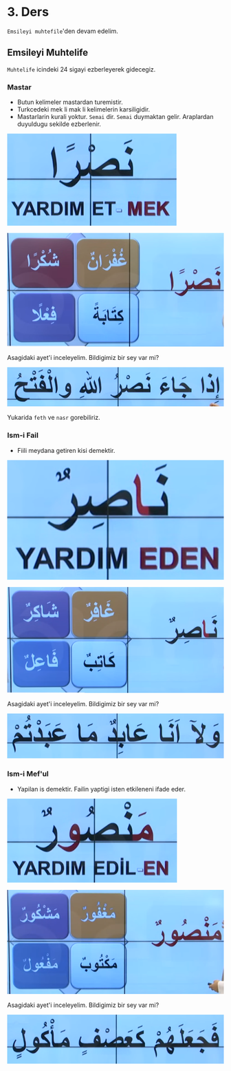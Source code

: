 # 3. Ders

`Emsileyi muhtefile`'den devam edelim.

## Emsileyi Muhtelife

`Muhtelife` icindeki 24 sigayi ezberleyerek gidecegiz.

### Mastar

- Butun kelimeler mastardan turemistir.
- Turkcedeki mek li mak li kelimelerin karsiligidir.
- Mastarlarin kurali yoktur. `Semai` dir. `Semai` duymaktan gelir. Araplardan duyuldugu sekilde ezberlenir.

![](../../_media/nasran.png)

![](../../_media/mastarlar.png)

Asagidaki ayet'i inceleyelim. Bildigimiz bir sey var mi?

![](../../_media/emsile-3-ayet-1.png)

Yukarida `feth` ve `nasr` gorebiliriz.

### Ism-i Fail

- Fiili meydana getiren kisi demektir.

![](../../_media/nasirun.png)

![](../../_media/ismifailler.png)

Asagidaki ayet'i inceleyelim. Bildigimiz bir sey var mi?

![](../../_media/emsile-3-ayet-2.png)

### Ism-i Mef'ul

- Yapilan is demektir. Failin yaptigi isten etkileneni ifade eder.

![](../../_media/mensurun.png)

![](../../_media/ismimefuller.png)

Asagidaki ayet'i inceleyelim. Bildigimiz bir sey var mi?

![](../../_media/emsile-3-ayet-3.png)

